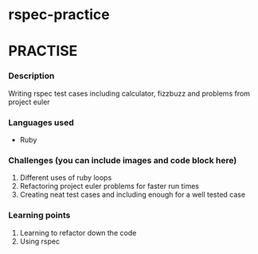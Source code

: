 # rspec-practice

# PRACTISE
### Description
Writing rspec test cases including calculator, fizzbuzz and problems from project euler 

### Languages used
* Ruby


### Challenges (you can include images and code block here)
1. Different uses of ruby loops
2. Refactoring project euler problems for faster run times
3. Creating neat test cases and including enough for a well tested case


### Learning points
1. Learning to refactor down the code
2. Using rspec
